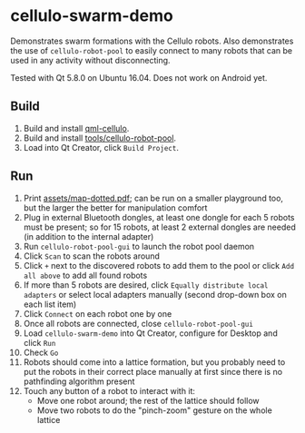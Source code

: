 cellulo-swarm-demo
==================

Demonstrates swarm formations with the Cellulo robots. Also demonstrates the use of `cellulo-robot-pool` to easily
connect to many robots that can be used in any activity without disconnecting.

Tested with Qt 5.8.0 on Ubuntu 16.04. Does not work on Android yet.

Build
-----

1. Build and install [qml-cellulo](../../).
1. Build and install [tools/cellulo-robot-pool](../../tools/cellulo-robot-pool/).
1. Load into Qt Creator, click `Build Project`.

Run
---

1. Print [assets/map-dotted.pdf](assets/map-dotted.pdf); can be run on a smaller playground too, but the larger the better for manipulation comfort
1. Plug in external Bluetooth dongles,  at least one dongle for each 5 robots must be present; so for 15 robots, at least 2 external dongles are needed (in addition to the internal adapter)
1. Run `cellulo-robot-pool-gui` to launch the robot pool daemon
1. Click `Scan` to scan the robots around
1. Click `+` next to the discovered robots to add them to the pool or click `Add all above` to add all found robots
1. If more than 5 robots are desired, click `Equally distribute local adapters` or select local adapters manually (second drop-down box on each list item)
1. Click `Connect` on each robot one by one
1. Once all robots are connected, close `cellulo-robot-pool-gui`
1. Load `cellulo-swarm-demo` into Qt Creator, configure for Desktop and click `Run`
1. Check `Go`
1. Robots should come into a lattice formation, but you probably need to put the robots in their correct place manually at first since there is no pathfinding algorithm present
1. Touch any button of a robot to interact with it:
    - Move one robot around; the rest of the lattice should follow
    - Move two robots to do the "pinch-zoom" gesture on the whole lattice
